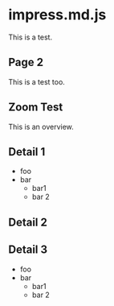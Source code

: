 
# impress.md.js    <!-- class: "slide", id: "title" -->

This is a test.


## Page 2    <!-- class: "slide" -->

This is a test too.


## Zoom Test    <!-- class: "slide zoom-overview", id: "zoom-test", dx: 0 -->

This is an overview.

## Detail 1    <!-- class: "slide zoom-item", group: "zoom-test", tx: -280, scale: 0.25 -->

* foo
* bar
  * bar1
  * bar 2

## Detail 2    <!-- class: "slide zoom-item", group: "zoom-test", scale: 0.25 -->

## Detail 3    <!-- class: "slide zoom-item", group: "zoom-test", tx:  280, scale: 0.25 -->

* foo
* bar
  * bar1
  * bar 2

##     <!-- class: "zoom-overview", id: "zoom-test-overview", dx: 1500 -->
